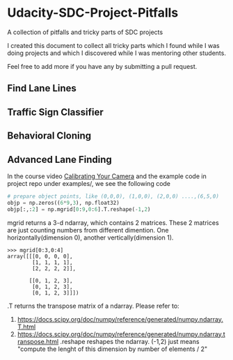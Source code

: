 # Udacity-SDC-Project-Pitfalls
A collection of pitfalls and tricky parts of SDC projects

I created this document to collect all tricky parts which I found while I was doing projects and which I discovered while I was mentoring other students.

Feel free to add more if you have any by submitting a pull request.

## Find Lane Lines

## Traffic Sign Classifier

## Behavioral Cloning

## Advanced Lane Finding
In the course video [Calibrating Your Camera](https://classroom.udacity.com/nanodegrees/nd013/parts/fbf77062-5703-404e-b60c-95b78b2f3f9e/modules/2b62a1c3-e151-4a0e-b6b6-e424fa46ceab/lessons/40ec78ee-fb7c-4b53-94a8-028c5c60b858/concepts/a30f45cb-c1c0-482c-8e78-a26604841ec0) and the example code in project repo under examples/, we see the following code  
```python
# prepare object points, like (0,0,0), (1,0,0), (2,0,0) ....,(6,5,0)
objp = np.zeros((6*9,3), np.float32)
objp[:,:2] = np.mgrid[0:9,0:6].T.reshape(-1,2)
```
mgrid returns a 3-d ndarray, which contains 2 matrices. These 2 matrices are just counting numbers from different dimention. One horizontally(dimension 0), another vertically(dimension 1).
```
>>> mgrid[0:3,0:4]
array([[[0, 0, 0, 0],
        [1, 1, 1, 1],
        [2, 2, 2, 2]],

       [[0, 1, 2, 3],
        [0, 1, 2, 3],
        [0, 1, 2, 3]]])
```
.T returns the transpose matrix of a ndarray. Please refer to:
  1. https://docs.scipy.org/doc/numpy/reference/generated/numpy.ndarray.T.html
  2. https://docs.scipy.org/doc/numpy/reference/generated/numpy.ndarray.transpose.html
.reshape reshapes the ndarray. (-1,2) just means "compute the lenght of this dimension by number of elements / 2"
